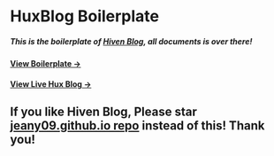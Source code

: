 # HuxBlog Boilerplate

##### This is the boilerplate of [Hiven Blog](https://github.com/jeany09/jeany09.github.io), all documents is over there!

#### [View Boilerplate &rarr;](http://jeany09.github.io/myblog/)

#### [View Live Hux Blog &rarr;](http://jeany09.github.io)

## If you like Hiven Blog, Please star [jeany09.github.io repo](https://github.com/jeany09/jeany09.github.io) instead of this! Thank you!
